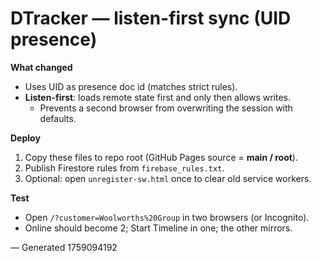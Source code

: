 # DTracker — listen-first sync (UID presence)

**What changed**
- Uses UID as presence doc id (matches strict rules).
- **Listen-first**: loads remote state first and only then allows writes.
  - Prevents a second browser from overwriting the session with defaults.

**Deploy**
1. Copy these files to repo root (GitHub Pages source = **main / root**).
2. Publish Firestore rules from `firebase_rules.txt`.
3. Optional: open `unregister-sw.html` once to clear old service workers.

**Test**
- Open `/?customer=Woolworths%20Group` in two browsers (or Incognito).
- Online should become 2; Start Timeline in one; the other mirrors.

— Generated 1759094192
